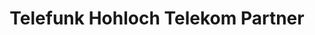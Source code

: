 ---
title: "Telefunk Hohloch Telekom Partner"
url: /torgelow/telefunk-hohloch-telekom-partner/
shop: Handy
---